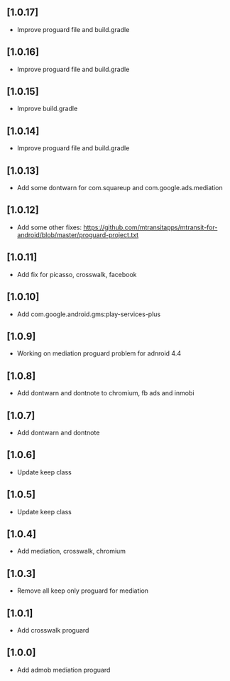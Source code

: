 ## [1.0.17]
- Improve proguard file and build.gradle

## [1.0.16]
- Improve proguard file and build.gradle

## [1.0.15]
- Improve build.gradle

## [1.0.14]
- Improve proguard file and build.gradle

## [1.0.13]
- Add some dontwarn for com.squareup and com.google.ads.mediation

## [1.0.12]
- Add some other fixes: https://github.com/mtransitapps/mtransit-for-android/blob/master/proguard-project.txt

## [1.0.11]
- Add fix for picasso, crosswalk, facebook

## [1.0.10]
- Add com.google.android.gms:play-services-plus

## [1.0.9]
- Working on mediation proguard problem for adnroid 4.4

## [1.0.8]
- Add dontwarn and dontnote to chromium, fb ads and inmobi

## [1.0.7]
- Add dontwarn and dontnote

## [1.0.6]
- Update keep class

## [1.0.5]
- Update keep class

## [1.0.4]
- Add mediation, crosswalk, chromium

## [1.0.3]
- Remove all keep only proguard for mediation

## [1.0.1]
- Add crosswalk proguard

## [1.0.0]
- Add admob mediation proguard